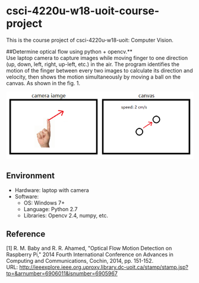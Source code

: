 # csci-4220u-w18-uoit-course-project
This is the course project of csci-4220u-w18-uoit: Computer Vision.

##Determine optical flow using python + opencv.**  
Use laptop camera to capture images while moving finger to one direction (up, down, left, right, up-left, etc.) in the air. The program identifies the motion of the finger between every two images to calculate its direction and velocity, then shows the motion simultaneously by moving a ball on the canvas. As shown in the fig. 1.  

![image](https://github.com/TaylorGy/csci-4220u-w18-uoit-course-project/blob/master/schematic_diagram.png)  

## Environment  
- Hardware: laptop with camera  
- Software:  
  - OS: Windows 7+  
  - Language: Python 2.7  
  - Libraries: Opencv 2.4, numpy, etc.  

## Reference
[1] R. M. Baby and R. R. Ahamed, "Optical Flow Motion Detection on Raspberry Pi," 2014 Fourth International Conference on Advances in Computing and Communications, Cochin, 2014, pp. 151-152.  
URL: http://ieeexplore.ieee.org.uproxy.library.dc-uoit.ca/stamp/stamp.jsp?tp=&arnumber=6906011&isnumber=6905967
